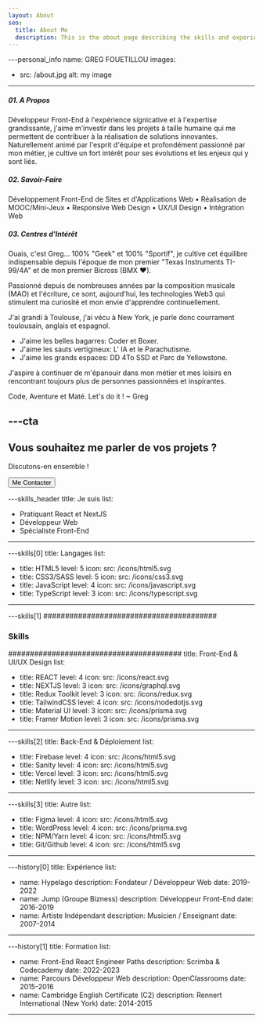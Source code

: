 ```yaml
---
layout: About
seo:
  title: About Me
  description: This is the about page describing the skills and experience of the Developer.
---
```



---personal_info
name: GREG FOUETILLOU 
images:
  - src: /about.jpg
    alt: my image
---
##### <span>01.</span> A Propos
Développeur Front-End à l'expérience signicative et à l'expertise grandissante, j'aime m'investir dans les projets à taille humaine qui me permettent de contribuer à la réalisation de solutions innovantes. Naturellement animé par l'esprit d'équipe et profondément passionné par mon métier, je cultive un fort intérêt pour ses évolutions et les enjeux qui y sont liés.

##### <span>02.</span> Savoir-Faire
Développement Front-End de Sites et d'Applications Web • Réalisation de MOOC/Mini-Jeux • Responsive Web Design • UX/UI Design • Intégration Web 

##### <span>03.</span> Centres d'Intérêt
Ouais, c'est Greg... 100% "Geek" et 100% "Sportif", je cultive cet équilibre indispensable depuis l'époque de mon premier "Texas Instruments TI-99/4A" et de mon premier Bicross (BMX ♥). 

Passionné depuis de nombreuses années par la composition musicale (MAO) et l'écriture, ce sont, aujourd'hui, les technologies Web3 qui stimulent ma curiosité et mon envie d'apprendre continuellement.

J'ai grandi à Toulouse, j'ai vécu à New York, je parle donc courrament toulousain, anglais et espagnol.

- J'aime les belles bagarres: Coder et Boxer.
- J'aime les sauts vertigineux: L' IA et le Parachutisme.
- J'aime les grands espaces: DD 4To SSD et Parc de Yellowstone.

J'aspire à continuer de m'épanouir dans mon métier et mes loisirs en rencontrant toujours plus de personnes passionnées et inspirantes.

Code, Aventure et Maté. Let's do it ! ~ Greg


---cta
---
## Vous souhaitez me parler de vos projets ?

Discutons-en ensemble !

<Button href="/contact">
  Me Contacter
</Button>



---skills_header
title: Je suis
list:
  - Pratiquant React et NextJS
  - Développeur Web
  - Spécialiste Front-End
  
---

---skills[0]
title: Langages
list:
  - title: HTML5
    level: 5
    icon:
      src: /icons/html5.svg
  - title: CSS3/SASS
    level: 5
    icon:
      src: /icons/css3.svg
  - title: JavaScript
    level: 4
    icon:
      src: /icons/javascript.svg
  - title: TypeScript
    level: 3
    icon:
      src: /icons/typescript.svg
---

---skills[1]
########################################
### Skills
########################################
title: Front-End & UI/UX Design
list:
 
  - title: REACT
    level: 4
    icon:
      src: /icons/react.svg
  - title: NEXTJS
    level: 3
    icon:
      src: /icons/graphql.svg
  - title: Redux Toolkit
    level: 3
    icon:
      src: /icons/redux.svg
  - title: TailwindCSS
    level: 4
    icon:
      src: /icons/nodedotjs.svg
  - title: Material UI
    level: 3
    icon:
      src: /icons/prisma.svg
  - title: Framer Motion
    level: 3
    icon:
      src: /icons/prisma.svg
---

---skills[2]
title: Back-End & Déploiement
list:
  - title: Firebase
    level: 4
    icon:
      src: /icons/html5.svg
  - title: Sanity
    level: 4
    icon:
      src: /icons/html5.svg
  - title: Vercel
    level: 3
    icon:
      src: /icons/html5.svg
  - title: Netlify
    level: 3
    icon:
      src: /icons/html5.svg
  
---

---skills[3]
title: Autre
list:
  - title: Figma
    level: 4
    icon:
      src: /icons/html5.svg
  - title: WordPress
    level: 4
    icon:
      src: /icons/prisma.svg
  - title: NPM/Yarn
    level: 4
    icon:
      src: /icons/html5.svg
  - title: Git/Github
    level: 4
    icon:
      src: /icons/html5.svg
  
---




---history[0]
title: Expérience
list:
  - name: Hypelago
    description: Fondateur / Développeur Web
    date: 2019-2022
  - name: Jump (Groupe Bizness)
    description: Développeur Front-End
    date: 2016-2019
  - name: Artiste Indépendant
    description: Musicien / Enseignant
    date: 2007-2014
---



---history[1]
title: Formation
list:
  - name: Front-End React Engineer Paths
    description: Scrimba & Codecademy
    date: 2022-2023
  - name: Parcours Développeur Web
    description: OpenClassrooms
    date: 2015-2016
  - name: Cambridge English Certificate (C2)
    description: Rennert International (New York)
    date: 2014-2015
---